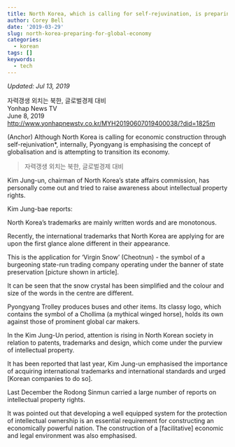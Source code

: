```yaml
---
title: North Korea, which is calling for self-rejuvination, is preparing itself for the global economy
author: Corey Bell
date: '2019-03-29'
slug: north-korea-preparing-for-global-economy
categories:
  - korean
tags: []
keywords:
  - tech
---
```


*Updated: Jul 13, 2019*

자력갱생 외치는 북한, 글로벌경제 대비\
Yonhap News TV\
June 8, 2019\
http://www.yonhapnewstv.co.kr/MYH20190607019400038/?did=1825m

(Anchor) Although North Korea is calling for economic construction through self-rejunivation*, internally, Pyongyang is emphasising the concept of globalisation and is attempting to transition its economy. 

> 자력갱생 외치는 북한, 글로벌경제 대비


Kim Jung-un, chairman of North Korea’s state affairs commission, has personally come out and tried to raise awareness about intellectual property rights. 

Kim Jung-bae reports: 

North Korea’s trademarks are mainly written words and are monotonous.

Recently, the international trademarks that North Korea are applying for are upon the first glance alone different in their appearance.    

This is the application for ‘Virgin Snow’ (Cheotnun) - the symbol of a burgeoning state-run trading company operating under the banner of state preservation [picture shown in article].  

It can be seen that the snow crystal has been simplified and the colour and size of the words in the centre are different.   

Pyongyang Trolley produces buses and other items. Its classy logo, which contains the symbol of a Chollima (a mythical winged horse), holds its own against those of prominent global car makers. 

In the Kim Jung-Un period, attention is rising in North Korean society in relation to patents, trademarks and design, which come under the purview of intellectual property. 

It has been reported that last year, Kim Jung-un emphasised the importance of acquiring international trademarks and international standards and urged [Korean companies to do so].

Last December the Rodong Sinmun carried a large number of reports on intellectual property rights.  

It was pointed out that developing a well equipped system for the protection of intellectual ownership is an essential requirement for constructing an economically powerful nation. The construction of a [facilitative] economic and legal environment was also emphasised.   
